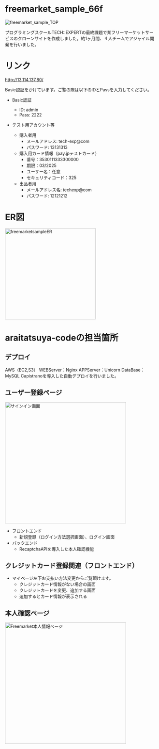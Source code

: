 # freemarket_sample_66f

![freemarket_sample_TOP](https://user-images.githubusercontent.com/58362112/74603822-d98a7f80-50fa-11ea-99b1-85245fbc052f.jpg)


プログラミングスクールTECH::EXPERTの最終課題で某フリーマーケットサービスのクローンサイトを作成しました。約1ヶ月間、４人チームでアジャイル開発を行いました。

# リンク
http://13.114.137.80/

Basic認証をかけています。ご覧の際は以下のIDとPassを入力してください。

* Basic認証
  * ID: admin
  * Pass: 2222

* テスト用アカウント等
  * 購入者用
    * メールアドレス: tech-exp@com
    * パスワード: 13131313
  * 購入用カード情報（pay.jpテストカード）
    * 番号：3530111333300000
    * 期限：03/2025
    * ユーザー名：任意
    * セキュリティコード：325
  * 出品者用
    * メールアドレス名: techexp@com
    * パスワード: 12121212


# ER図
<img width="300" alt="freemarketsampleER" src="https://user-images.githubusercontent.com/58362112/74603647-1fdedf00-50f9-11ea-9af0-2ad36100c67a.png">

# araitatsuya-codeの担当箇所

## デプロイ

AWS（EC2,S3）
WEBServer：Nginx
APPServer：Unicorn
DataBase：MySQL
Capistranoを導入した自動デプロイを行いました。

## ユーザー登録ページ

<img width="400" alt="サインイン画面" src="https://user-images.githubusercontent.com/58362112/74603919-12772400-50fc-11ea-93ca-260fbdc3a8a3.png">

* フロントエンド
  * 新規登録（ログイン方法選択画面）、ログイン画面
* バックエンド
  * RecaptchaAPIを導入した本人確認機能

## クレジットカード登録関連（フロントエンド）
  * マイページ左下お支払い方法変更からご覧頂けます。
    * クレジットカード情報がない場合の画面
    * クレジットカードを変更、追加する画面
    * 追加するとカード情報が表示される

## 本人確認ページ
  <img width="400" alt="Freemarket本人情報ページ" src="https://user-images.githubusercontent.com/58362112/74603994-d2647100-50fc-11ea-9630-9ed15bd80f92.png">














